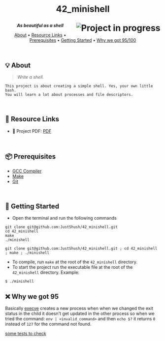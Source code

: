 <h1>
	<p align="center">42_minishell</p>
	<img align="right" alt="Project in progress" src="https://img.shields.io/badge/-%2095%20%2F%20100-success">
</h1>

<p align="center">
	<b><i>As beautiful as a shell</b></i>
</p>

<p align="center">
  <a href="#-about">About</a>
  •
  <a href="#-resource-links">Resource Links</a>
  •
  <a href="#-prerequisites">Prerequisites</a>
  •
  <a href="#-getting-started">Getting Started</a>
  •
  <a href="#-why-we-got-95">Why we got 95/100</a>
</p>

<br>

## 💡 About

> _Write a shell._

	This project is about creating a simple shell. Yes, your own little bash.
	You will learn a lot about processes and file descriptors.

<br>

## 🔗 Resource Links

- 📜 Project PDF: [PDF](https://github.com/JustShush/42_minishell/blob/main/minishell.pdf)
<br>

## 📦 Prerequisites

- [GCC Compiler](https://gcc.gnu.org/install/)
- [Make](https://gnuwin32.sourceforge.net/packages/make.htm)
- [Git](https://git-scm.com/downloads)

<br>

## 🚀 Getting Started

- Open the terminal and run the following commands

```
git clone git@github.com:JustShush/42_minishell.git
cd 42_minishell
make
./minishell
```
```
git clone git@github.com:JustShush/42_minishell.git ; cd 42_minishell ; make ; ./minishell
```

- To compile, run `make` at the root of the `42_minishell` directory.
- To start the project run the executable file at the root of the `42_minishell` directory. Example:
```Shell
$ ./minishell
```

## ❌ Why we got 95

Basically [execve](https://man7.org/linux/man-pages/man2/execve.2.html) creates a new process when when we changed the exit status in the child it doesn't get updated in the other process so when we tried the command: `env | <invalid_command>` and then `echo $?` it returns `0` instead of `127` for the command not found.

[some tests to check](./tester/tests)
